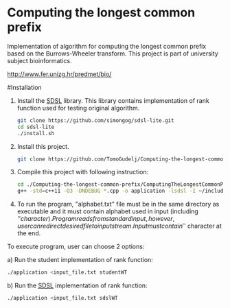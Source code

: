 # Computing the longest common prefix

Implementation of algorithm for computing the longest common prefix based on the Burrows-Wheeler transform.
This project is part of university subject bioinformatics.


http://www.fer.unizg.hr/predmet/bio/

#Installation

1) Install the [SDSL][SDSL] library. 
This library contains implementation of rank function used for testing original algorithm.

   ```sh
   git clone https://github.com/simongog/sdsl-lite.git
   cd sdsl-lite
   ./install.sh
   ```

2) Install this project.

   ```sh
   git clone https://github.com/TomoGudelj/Computing-the-longest-common-prefix
   ```


3) Compile this project with following instruction:

   ```sh
   cd ./Computing-the-longest-common-prefix/ComputingTheLongestCommonPrefixArray/ComputingTheLongestCommonPrefixArray/
   g++ -std=c++11 -O3 -DNDEBUG *.cpp -o application -lsdsl -I ~/include -L ~/lib
   ```
4) To run the program, "alphabet.txt" file must be in the same directory as executable and it must contain alphabet used in input (including '$' character). 
Program reads from standard input, however, user can redirect desired file to input stream. Input must contain '$' character at the end.

To execute program, user can choose 2 options:

a) Run the student implementation of rank function:

   ```sh
   ./application <input_file.txt studentWT
   ```
b) Run the [SDSL][SDSL] implementation of rank function:

   ```sh
  ./application <input_file.txt sdslWT
  ```

[SDSL]: https://github.com/simongog/sdsl-lite/ "Succinct Data Structure Library"
